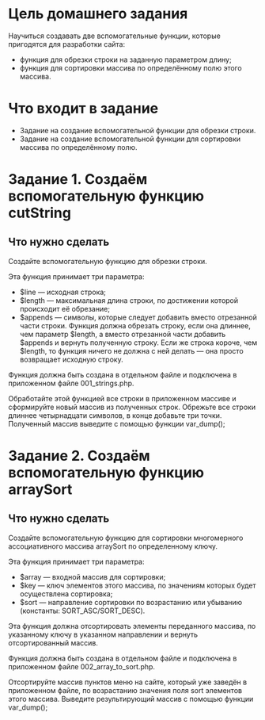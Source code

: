 # Цель домашнего задания
Научиться создавать две вспомогательные функции, которые пригодятся для разработки сайта:

* функция для обрезки строки на заданную параметром длину;
* функция для сортировки массива по определённому полю этого массива.

# Что входит в задание
* Задание на создание вспомогательной функции для обрезки строки.
* Задание на создание вспомогательной функции для сортировки массива по определённому полю.

# Задание 1. Создаём вспомогательную функцию cutString

## Что нужно сделать
Создайте вспомогательную функцию для обрезки строки.

Эта функция принимает три параметра:

* $line — исходная строка;
* $length — максимальная длина строки, по достижении которой происходит её обрезание;
* $appends — символы, которые следует добавить вместо отрезанной части строки.
Функция должна обрезать строку, если она длиннее, чем параметр $length, а вместо отрезанной части добавить $appends и вернуть полученную строку. Если же строка короче, чем $length, то функция ничего не должна с ней делать — она просто возвращает исходную строку.

Функция должна быть создана в отдельном файле и подключена в приложенном файле 001_strings.php.

Обработайте этой функцией все строки в приложенном массиве и сформируйте новый массив из полученных строк. Обрежьте все строки длиннее четырнадцати символов, в конце добавьте три точки. Полученный массив выведите с помощью функции var_dump();

# Задание 2. Создаём вспомогательную функцию arraySort


## Что нужно сделать
Создайте вспомогательную функцию для сортировки многомерного ассоциативного массива arraySort по определенному ключу.

Эта функция принимает три параметра:

* $array — входной массив для сортировки;
* $key — ключ элементов этого массива, по значениям которых будет осуществлена сортировка;
* $sort — направление сортировки по возрастанию или убыванию (константы: SORT_ASC/SORT_DESC).

Эта функция должна отсортировать элементы переданного массива, по указанному ключу в указанном направлении и вернуть отсортированный массив.

Функция должна быть создана в отдельном файле и подключена в приложенном файле 002_array_to_sort.php.

Отсортируйте массив пунктов меню на сайте, который уже заведён в приложенном файле, по возрастанию значения поля sort элементов этого массива. Выведите результирующий массив с помощью функции var_dump();